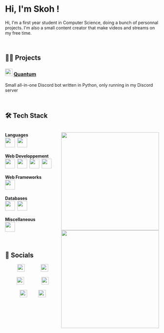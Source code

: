 # Hi, I'm Skoh !
Hi, I'm a first year student in Computer Science, doing a bunch of personnal projects. I'm also a small content creator that make videos and streams on my free time.


<br>


## 👨‍💻 Projects


### <a href="https://github.com/SkohTV/Quantum-bot" text-decoration="none"><img src="https://cdn.discordapp.com/avatars/1033842126334742659/5235b0f44210455555f1685cac3580b9.png?size=1024" width="24px"/></a>&nbsp;[Quantum](https://github.com/SkohTV/Quantum-bot)&nbsp;<a href="https://github.com/SkohTV/Quantum-bot" text-decoration="none"><img alt="" src ="https://skillicons.dev/icons?i=python,mongodb" height="16px"></a>
Small all-in-one Discord bot written in Python, only running in my Discord server


<br>


## 🛠 Tech Stack



<p align=center><div><br>
		<a href="#"><img align=right width=320 src=https://github-readme-stats.vercel.app/api/top-langs/?username=SkohTV&langs_count=8&theme=onedark&layout=compact&hide_border=true></a>
	<b>Languages</b><br>
	<a href="https://www.python.org" target="_blank" rel="noreferrer"><img alt="" src ="https://skillicons.dev/icons?i=python" height="32px"></a>&nbsp;
	<a href="https://www.cprogramming.com" target="_blank" rel="noreferrer"><img alt="" src ="https://skillicons.dev/icons?i=c" height="32px"></a>&nbsp;
	<!--<a href="https://www.cplusplus.com" target="_blank" rel="noreferrer"><img alt="" src ="https://skillicons.dev/icons?i=cpp" height="32px"></a>&nbsp;-->
	<!--<a href="https://www.rust-lang.org" target="_blank" rel="noreferrer"><img alt="" src ="https://skillicons.dev/icons?i=rust" height="32px"></a>-->
	<!--<a href="https://www.java.com" target="_blank" rel="noreferrer"><img alt="" src ="https://skillicons.dev/icons?i=java" height="32px"></a>&nbsp;-->
	<!--<a href="https://elixir-lang.org" target="_blank" rel="noreferrer"><img alt="" src ="https://skillicons.dev/icons?i=elixir" height="32px"></a>&nbsp;-->
	<!--<a href="https://ziglang.org" target="_blank" rel="noreferrer"><img alt="" src ="https://skillicons.dev/icons?i=zig" height="32px"></a>&nbsp;-->
	<!--<a href="https://clojure.org" target="_blank" rel="noreferrer"><img alt="" src ="https://skillicons.dev/icons?i=clojure" height="32px"></a>-->
<br><br><b>Web Developpement</b><br>
	<a href="https://developer.mozilla.org/en-US/docs/Web/HTML" target="_blank" rel="noreferrer"><img alt="" src ="https://skillicons.dev/icons?i=html" height="32px"></a>&nbsp;
	<a href="https://developer.mozilla.org/en-US/docs/Web/CSS/" target="_blank" rel="noreferrer"><img alt="" src ="https://skillicons.dev/icons?i=css" height="32px"></a>&nbsp;
	<a href="https://developer.mozilla.org/en-US/docs/Web/JavaScript/" target="_blank" rel="noreferrer"><img alt="" src ="https://skillicons.dev/icons?i=js" height="32px"></a>&nbsp;
	<!--<a href="https://www.php.net" target="_blank" rel="noreferrer"><img alt="" src ="https://skillicons.dev/icons?i=php" height="32px"></a>&nbsp;-->
	<a href="https://sass-lang.com" target="_blank" rel="noreferrer"><img alt="" src ="https://skillicons.dev/icons?i=sass" height="32px"></a>&nbsp;
	<!--<a href="https://www.typescriptlang.org" target="_blank" rel="noreferrer"><img alt="" src ="https://skillicons.dev/icons?i=ts" height="32px"></a>-->
<br><br><b>Web Frameworks</b><br>
	<a href="https://nodejs.org" target="_blank" rel="noreferrer"><img alt="" src ="https://skillicons.dev/icons?i=nodejs" height="32px"></a>&nbsp;
	<!--<a href="https://nextjs.org" target="_blank" rel="noreferrer"><img alt="" src ="https://skillicons.dev/icons?i=next" height="32px"></a>&nbsp;-->
	<!--<a href="https://reactjs.org" target="_blank" rel="noreferrer"><img alt="" src ="https://skillicons.dev/icons?i=react" height="32px"></a>&nbsp;-->
	<!--<a href="https://tailwindcss.com" target="_blank" rel="noreferrer"><img alt="" src ="https://skillicons.dev/icons?i=tailwind" height="32px"></a>&nbsp;-->
	<!--<a href="https://laravel.com" target="_blank" rel="noreferrer"><img alt="" src ="https://skillicons.dev/icons?i=laravel" height="32px"></a>-->
		<br><a href="#"><img width=320 align=right src="https://github-profile-trophy.vercel.app/?username=skohTV&row=2&column=3&theme=onedark&no-frame=true"></a>
<br><b>Databases</b><br>
	<a href="https://www.mongodb.com" target="_blank" rel="noreferrer"><img alt="" src ="https://skillicons.dev/icons?i=mongodb" height="32px"></a>&nbsp;
	<!--<a href="https://www.postgresql.org" target="_blank" rel="noreferrer"><img alt="" src ="https://skillicons.dev/icons?i=postgresql" height="32px"></a>&nbsp;-->
	<a href="https://redis.io" target="_blank" rel="noreferrer"><img alt="" src ="https://skillicons.dev/icons?i=redis" height="32px"></a>&nbsp;
	<!--<a href="https://aws.amazon.com" target="_blank" rel="noreferrer"><img alt="" src ="https://skillicons.dev/icons?i=aws" height="32px"></a>&nbsp;-->
	<!--<a href="https://cloud.google.com" target="_blank" rel="noreferrer"><img alt="" src ="https://skillicons.dev/icons?i=googlecloud" height="32px"></a>&nbsp;-->
	<!--<a href="https://azure.microsoft.com" target="_blank" rel="noreferrer"><img alt="" src ="https://skillicons.dev/icons?i=azure" height="32px"></a>-->
<br><br><b>Miscellaneous</b><br>
	<!--<a href="https://www.linux.org" target="_blank" rel="noreferrer"><img alt="" src ="https://skillicons.dev/icons?i=linux" height="32px"></a>&nbsp;-->
	<a href="https://www.gnu.org/software/bash/" target="_blank" rel="noreferrer"><img alt="" src ="https://skillicons.dev/icons?i=bash" height="32px"></a>&nbsp;
	<!--<a href="https://docs.microsoft.com/en-us/powershell/" target="_blank" rel="noreferrer"><img alt="" src ="https://skillicons.dev/icons?i=powershell" height="32px"></a>&nbsp;-->
	<!--<a href="https://git-scm.com" target="_blank" rel="noreferrer"><img alt="" src ="https://skillicons.dev/icons?i=git" height="32px"></a>&nbsp;-->
	<!--<a href="https://www.docker.com" target="_blank" rel="noreferrer"><img alt="" src ="https://skillicons.dev/icons?i=docker" height="32px"></a>-->
<br><div></p><br>





## 🔮 Socials

<p align="center">
	<a href="#"><img src="https://emojipedia-us.s3.amazonaws.com/source/skype/289/laptop_1f4bb.png" width="24px"></a>
	<span>ㅤ</span>
	<a href="https://github.com/SkohTV" target="_blank"><img alt="" src="https://img.shields.io/badge/Github-%23000000.svg?logo=Github&logoColor=white" style="vertical-align:center"/></a>
	<a href="https://www.linkedin.com/in/noé-lorret-despret-b5631926b/" target="_blank"><img alt="" src="https://img.shields.io/badge/LinkedIn-%230077B5.svg?logo=linkedin&logoColor=white" style="vertical-align:center"/></a>
	<a href="https://www.hackerrank.com/Skoh_" target="_blank"><img alt="" src="https://img.shields.io/badge/HackerRank-%232EC866.svg?logo=HackerRank&logoColor=white" style="vertical-align:center"/></a>
	<a href="https://www.codewars.com/users/username" target="_blank"><img alt="" src="https://img.shields.io/badge/CodeWars-%23B1361E.svg?logo=CodeWars&logoColor=white" style="vertical-align:center"/></a>
	<span>ㅤ</span>
	<a href="#"><img src="https://emojipedia-us.s3.amazonaws.com/source/skype/289/laptop_1f4bb.png" width="24px"></a>
</p>

<p align="center">
	<a href="#"><img src="https://emojipedia-us.s3.amazonaws.com/source/skype/289/movie-camera_1f3a5.png" width="24px"></a>
	<span>ㅤ</span>
	<a href="https://youtube.com/@Skoh" target="_blank" rel="noreferrer"><img alt="" src="https://img.shields.io/badge/YouTube-%23FF0000.svg?logo=YouTube&logoColor=white" style="vertical-align:center"/></a>
	<!--<a href="https://twitch.tv/SkohTV" target="_blank" rel="noreferrer"><img alt="" src="https://img.shields.io/badge/Twitch-%239146FF.svg?logo=Twitch&logoColor=white" style="vertical-align:center"/></a>-->
	<a href="https://discord.gg/G8hrncZ" target="_blank" rel="noreferrer"><img alt="" src="https://img.shields.io/badge/Discord-%237289DA.svg?logo=Discord&logoColor=white" style="vertical-align:center"/></a>
	<a href="https://twitter.com/SkohTV" target="_blank" rel="noreferrer"><img alt="" src="https://img.shields.io/badge/Twitter-%231DA1F2.svg?logo=Twitter&logoColor=white" style="vertical-align:center"/></a>
	<a href="https://instagram.com/SkohTV" target="_blank" rel="noreferrer"><img alt="" src="https://img.shields.io/badge/Instagram-%23E4405F.svg?logo=Instagram&logoColor=white" style="vertical-align:center"/></a>
	<a href="https://tiktok.com/@skohtv" target="_blank" rel="noreferrer"><img alt="" src="https://img.shields.io/badge/TikTok-%23000000.svg?logo=TikTok&logoColor=white" style="vertical-align:center"/></a>
	<span>ㅤ</span>
	<a href="#"><img src="https://emojipedia-us.s3.amazonaws.com/source/skype/289/movie-camera_1f3a5.png" width="24px"></a>
</p>


<p align="center">
	<a href="#"><img src="https://emojipedia-us.s3.amazonaws.com/source/skype/289/computer-disc_1f4bd.png" width="24px"></a>
	<span>ㅤ</span>
	<span>ㅤ</span>
	<a href="#"><img src="https://emojipedia-us.s3.amazonaws.com/source/skype/289/computer-disc_1f4bd.png" width="24px"></a>
</p>



<!-- 



	For links to tech stacks icon : https://skillicons.dev
	For links to tech stacks url : https://rahuldkjain.github.io/gh-profile-readme-generator/
	For pannels : https://gprm.itsvg.in



-->
